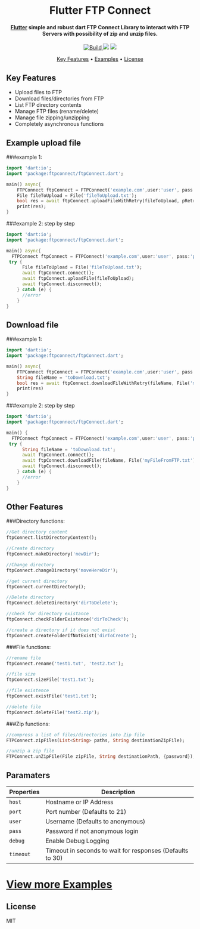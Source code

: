 <h1 align="center">
  Flutter FTP Connect
  <br>
</h1>

<h4 align="center">
  <a href="https://flutter.io" target="_blank">Flutter</a> simple and robust dart FTP Connect Library to interact with FTP Servers with possibility of zip and unzip files.
</h4>

<p align="center">
  <a href="https://pub.dev/packages/ftpconnect">
    <img src="https://img.shields.io/badge/build-passing-brightgreen"
         alt="Build">
  </a>
  <a href="https://pub.dev/packages/ftpconnect"><img src="https://img.shields.io/pub/v/ftpconnect"></a>
  <a href="https://codecov.io/gh/salim-lachdhaf/ftpConnect">
    <img src="https://codecov.io/gh/salim-lachdhaf/ftpConnect/branch/master/graph/badge.svg" />
  </a>
</p>

<p align="center">
  <a href="#key-features">Key Features</a> •
  <a href="https://github.com/salim-lachdhaf/ftpconnect/blob/master/example">Examples</a> •
  <a href="#license">License</a>
</p>


## Key Features
* Upload files to FTP
* Download files/directories from FTP
* List FTP directory contents
* Manage FTP files (rename/delete)
* Manage file zipping/unzipping
* Completely asynchronous functions


## Example upload file
###example 1:
```dart
import 'dart:io';
import 'package:ftpconnect/ftpConnect.dart';

main() async{
    FTPConnect ftpConnect = FTPConnect('example.com',user:'user', pass:'pass');
    File fileToUpload = File('fileToUpload.txt');
    bool res = await ftpConnect.uploadFileWithRetry(fileToUpload, pRetryCount: 2);
    print(res);
}
```

###example 2: step by step
```dart
import 'dart:io';
import 'package:ftpconnect/ftpConnect.dart';

main() async{
  FTPConnect ftpConnect = FTPConnect('example.com',user:'user', pass:'pass');
 try {
      File fileToUpload = File('fileToUpload.txt');
      await ftpConnect.connect();
      await ftpConnect.uploadFile(fileToUpload);
      await ftpConnect.disconnect();
    } catch (e) {
      //error
    }
}
```

## Download file
###example 1:
```dart
import 'dart:io';
import 'package:ftpconnect/ftpConnect.dart';

main() async{
    FTPConnect ftpConnect = FTPConnect('example.com',user:'user', pass:'pass');
    String fileName = 'toDownload.txt';
    bool res = await ftpConnect.downloadFileWithRetry(fileName, File('myFileFromFTP.txt'));
    print(res)
}
```

###example 2: step by step
```dart
import 'dart:io';
import 'package:ftpconnect/ftpConnect.dart';

main() {
  FTPConnect ftpConnect = FTPConnect('example.com',user:'user', pass:'pass');
 try {
      String fileName = 'toDownload.txt';
      await ftpConnect.connect();
      await ftpConnect.downloadFile(fileName, File('myFileFromFTP.txt'));
      await ftpConnect.disconnect();
    } catch (e) {
      //error
    }
}
```
## Other Features
###Directory functions:
```dart
//Get directory content
ftpConnect.listDirectoryContent();

//Create directory
ftpConnect.makeDirectory('newDir');

//Change directory
ftpConnect.changeDirectory('moveHereDir');

//get current directory
ftpConnect.currentDirectory();

//Delete directory
ftpConnect.deleteDirectory('dirToDelete');

//check for directory existance
ftpConnect.checkFolderExistence('dirToCheck');

//create a directory if it does not exist
ftpConnect.createFolderIfNotExist('dirToCreate');
```
###File functions:
```dart
//rename file
ftpConnect.rename('test1.txt', 'test2.txt');

//file size
ftpConnect.sizeFile('test1.txt');

//file existence
ftpConnect.existFile('test1.txt');

//delete file
ftpConnect.deleteFile('test2.zip');
```
###Zip functions:
```dart
//compress a list of files/directories into Zip file
FTPConnect.zipFiles(List<String> paths, String destinationZipFile);

//unzip a zip file
FTPConnect.unZipFile(File zipFile, String destinationPath, {password});
```

## Paramaters

|  Properties |   Description|
| ------------ | ------------ |
|`host`|Hostname or IP Address|
|`port`|Port number (Defaults to 21)|
|`user`|Username (Defaults to anonymous)|
|`pass`|Password if not anonymous login|
|`debug`|Enable Debug Logging|
|`timeout`|Timeout in seconds to wait for responses (Defaults to 30)|

# [View more Examples](https://github.com/salim-lachdhaf/ftpconnect/tree/master/example)

## License
MIT